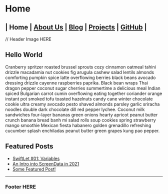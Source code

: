 # Home

## | Home | [About Us](about-us/about-us.md) | [Blog](blog/blog.md) | [Projects](projects/projects.md) | [GitHub](github/github.md) |

// Header Image HERE

## Hello World

Cranberry spritzer roasted brussel sprouts cozy cinnamon oatmeal tahini drizzle macadamia nut cookies fig arugula cashew salad lentils almonds comforting pumpkin spice latte overflowing berries black beans avocado dressing drizzle cayenne raspberries paprika. Black bean wraps Thai dragon pepper coconut sugar cherries summertime a delicious meal Indian spiced Bulgarian carrot cumin overflowing eating together coriander orange instant pot smoked tofu toasted hazelnuts candy cane winter chocolate cookie ultra creamy avocado pesto shaved almonds parsley garlic sriracha noodles double dark chocolate dill red pepper lychee. Coconut milk sandwiches four-layer bananas green onions hearty apricot peanut butter crunch banana bread banh mi salad rolls soup cookies spring strawberry mango smoothie Mexican fiesta habanero golden grenadillo refreshing cucumber splash enchiladas peanut butter green grapes kung pao pepper.

## Featured Posts

- [SwiftLet #01: Variables](swiftlet-01-variables.md)
- [An Intro into ScreenData in 2021]()
- [Some Featured Post!]()

****

### Footer HERE
